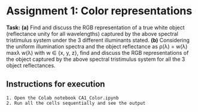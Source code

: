 # Assignment 1: Color representations
**Task:**
**(a)** Find and discuss the RGB representation of a true white object (reflectance unity for all
wavelengths) captured by the above spectral tristimulus system under the 3 different
illuminants stated.
**(b)** Considering the uniform illumination spectra and the object reflectance as ρ(λ) = w(λ)
maxλ w(λ)
with w ∈ {x, y, z}, find and discuss the RGB representations of the object captured by the
above spectral tristimulus system for all the 3 object reflectances.

## Instructions for execution
    1. Open the Colab notebook CA1_Color.ipynb
    2. Run all the cells sequentially and see the output